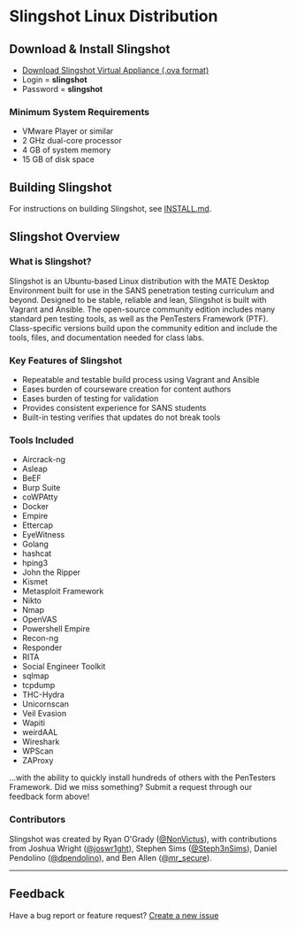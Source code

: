 # Slingshot Linux Distribution

## Download & Install Slingshot

* [Download Slingshot Virtual Appliance (.ova format)](https://www.sans.org/slingshot-vmware-linux)
* Login = **slingshot**
* Password = **slingshot**

### Minimum System Requirements
* VMware Player or similar
* 2 GHz dual-core processor
* 4 GB of system memory
* 15 GB of disk space

## Building Slingshot
For instructions on building Slingshot, see [INSTALL.md](INSTALL.md).

## Slingshot Overview
### What is Slingshot?

Slingshot is an Ubuntu-based Linux distribution with the MATE Desktop Environment built for use in the SANS penetration testing curriculum and beyond. Designed to be stable, reliable and lean, Slingshot is built with Vagrant and Ansible. The open-source community edition includes many standard pen testing tools, as well as the PenTesters Framework (PTF). Class-specific versions build upon the community edition and include the tools, files, and documentation needed for class labs.

### Key Features of Slingshot

* Repeatable and testable build process using Vagrant and Ansible
* Eases burden of courseware creation for content authors
* Eases burden of testing for validation
* Provides consistent experience for SANS students
* Built-in testing verifies that updates do not break tools

### Tools Included
* Aircrack-ng
* Asleap
* BeEF
* Burp Suite
* coWPAtty
* Docker
* Empire
* Ettercap
* EyeWitness
* Golang
* hashcat
* hping3
* John the Ripper
* Kismet
* Metasploit Framework
* Nikto
* Nmap
* OpenVAS
* Powershell Empire
* Recon-ng
* Responder
* RITA
* Social Engineer Toolkit
* sqlmap
* tcpdump
* THC-Hydra
* Unicornscan
* Veil Evasion
* Wapiti
* weirdAAL
* Wireshark
* WPScan
* ZAProxy

...with the ability to quickly install hundreds of others with the PenTesters Framework. Did we miss something? Submit a request through our feedback form above!

### Contributors
Slingshot was created by Ryan O'Grady ([@NonVictus](https://twitter.com/NonVictus)), with contributions from Joshua Wright ([@joswr1ght](https://twitter.com/joswr1ght)), Stephen Sims ([@Steph3nSims](https://twitter.com/Steph3nSims)), Daniel Pendolino ([@dpendolino](https://twitter.com/dpendolino)), and Ben Allen ([@mr_secure](https://twitter.com/mr_secure)).

----

## Feedback
Have a bug report or feature request? [Create a new issue](https://github.com/sansinstitute/slingshot/issues)

